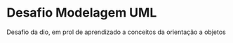 # Desafio Modelagem UML
  Desafio da dio, em prol de aprendizado a conceitos da orientação a objetos

